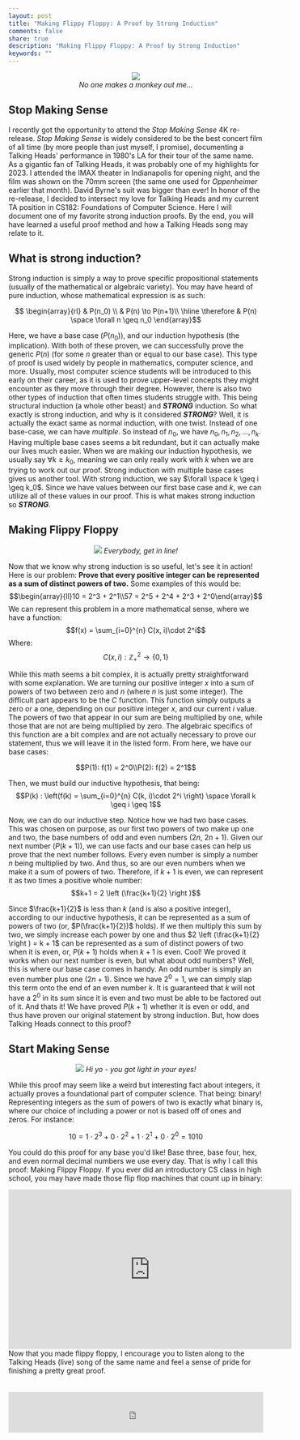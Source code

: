 ```yaml
---
layout: post
title: "Making Flippy Floppy: A Proof by Strong Induction"
comments: false
share: true
description: "Making Flippy Floppy: A Proof by Strong Induction"
keywords: ""
---
```


<p align = "center">
  <img src = "../../assets/images/sms.webp">
  <br>
  <em>No one makes a monkey out me...</em>
</p>

## Stop Making Sense

I recently got the opportunity to attend the _Stop Making Sense_ 4K re-release. _Stop Making Sense_ is widely considered to be the best concert film of all time (by more people than just myself, I promise), documenting a Talking Heads' performance in 1980's LA for their tour of the same name. As a gigantic fan of Talking Heads, it was probably one of my highlights for 2023. I attended the IMAX theater in Indianapolis for opening night, and the film was shown on the 70mm screen (the same one used for _Oppenheimer_ earlier that month). David Byrne's suit was bigger than ever! In honor of the re-release, I decided to intersect my love for Talking Heads and my current TA position in CS182: Foundations of Computer Science. Here I will document one of my favorite strong induction proofs. By the end, you will have learned a useful proof method and how a Talking Heads song may relate to it.

## What is strong induction?

Strong induction is simply a way to prove specific propositional statements (usually of the mathematical or algebraic variety). You may have heard of pure induction, whose mathematical expression is as such:

$$ \begin{array}{rl}
    & P(n_0) \\
    & P(n) \to P(n+1)\\
    \hline
    \therefore & P(n) \space \forall n \geq n_0
  \end{array}$$

Here, we have a base case ($P(n_0)$), and our induction hypothesis (the implication). With both of these proven, we can successfully prove the generic $P(n)$ (for some $n$ greater than or equal to our base case). This type of proof is used widely by people in mathematics, computer science, and more. Usually, most computer science students will be introduced to this early on their career, as it is used to prove upper-level concepts they might encounter as they move through their degree. However, there is also two other types of induction that often times students struggle with. This being structural induction (a whole other beast) and ***STRONG*** induction. So what exactly is strong induction, and why is it considered ***STRONG***? Well, it is actually the exact same as normal induction, with one twist. Instead of one base-case, we can have _multiple_. So instead of $n_0$, we have $n_0, n_1, n_2, ..., n_k$. Having multiple base cases seems a bit redundant, but it can actually make our lives much easier. When we are making our induction hypothesis, we usually say $\forall k \geq k_0$, meaning we can only really work with $k$ when we are trying to work out our proof. Strong induction with multiple base cases gives us another tool. With strong induction, we say $\forall \space k \geq i \geq k_0$. Since we have values between our first base case and $k$, we can utilize all of these values in our proof. This is what makes strong induction so ***STRONG***.

## Making Flippy Floppy

<p align = "center">
  <img src = "../../assets/images/sms-suit.gif">
  <em>Everybody, get in line!</em>
</p>

Now that we know why strong induction is so useful, let's see it in action! Here is our problem: **Prove that every positive integer can be represented as a sum of distinct powers of two.** Some examples of this would be:
$$\begin{array}{ll}10 = 2^3 + 2^1\\57 = 2^5 + 2^4 + 2^3 + 2^0\end{array}$$
We can represent this problem in a more mathematical sense, where we have a function:
$$f(x) = \sum_{i=0}^{n} C(x, i)\cdot 2^i$$
Where:
$$C(x, i): \mathbb{Z}_+^2 \to \{0, 1\}$$

While this math seems a bit complex, it is actually pretty straightforward with some explanation. We are turning our positive integer $x$ into a sum of powers of two between zero and $n$ (where $n$ is just some integer). The difficult part appears to be the $C$ function. This function simply outputs a zero or a one, depending on our positive integer $x$, and our current $i$ value. The powers of two that appear in our sum are being multiplied by one, while those that are not are being multiplied by zero. The algebraic specifics of this function are a bit complex and are not actually necessary to prove our statement, thus we will leave it in the listed form. From here, we have our base cases:

$$P(1): f(1) = 2^0\\P(2): f(2) = 2^1$$

Then, we must build our inductive hypothesis, that being:
$$P(k) : \left(f(k) = \sum_{i=0}^{n} C(k, i)\cdot 2^i \right) \space \forall k \geq i \geq 1$$

Now, we can do our inductive step. Notice how we had two base cases. This was chosen on purpose, as our first two powers of two make up one and two, the base numbers of odd and even numbers ($2n$, $2n + 1$). Given our next number ($P(k+1)$), we can use facts and our base cases can help us prove that the next number follows. Every even number is simply a number $n$ being multiplied by two. And thus, so are our even numbers when we make it a sum of powers of two. Therefore, if $k+1$ is even, we can represent it as two times a positive whole number:
$$k+1 = 2 \left (\frac{k+1}{2} \right )$$

Since $\frac{k+1}{2}$ is less than $k$ (and is also a positive integer), according to our inductive hypothesis, it can be represented as a sum of powers of two (or, $P(\frac{k+1}{2})$ holds). If we then multiply this sum by two, we simply increase each power by one and thus $2 \left (\frac{k+1}{2} \right ) = k + 1$ can be represented as a sum of distinct powers of two when it is even, or, $P(k+1)$ holds when $k+1$ is even. Cool! We proved it works when our next number is even, but what about odd numbers? Well, this is where our base case comes in handy. An odd number is simply an even number plus one ($2n + 1$). Since we have $2^0 = 1$, we can simply slap this term onto the end of an even number $k$. It is guaranteed that $k$ will not have a $2^0$ in its sum since it is even and two must be able to be factored out of it. And thats it! We have proved $P(k+1)$ whether it is even or odd, and thus have proven our original statement by strong induction. But, how does Talking Heads connect to this proof?

## Start Making Sense

<p align = "center">
  <img src = "../../assets/images/sms-lamp.gif">
  <em>Hi yo - you got light in your eyes!</em>
</p>

While this proof may seem like a weird but interesting fact about integers, it actually proves a foundational part of computer science. That being: binary! Representing integers as the sum of powers of two is exactly what binary is, where our choice of including a power or not is based off of ones and zeros. For instance:

$$10 = 1\cdot 2^3 + 0\cdot 2^2 + 1\cdot 2^1 + 0\cdot 2^0 = 1010$$

You could do this proof for any base you'd like! Base three, base four, hex, and even normal decimal numbers we use every day. That is why I call this proof: Making Flippy Floppy. If you ever did an introductory CS class in high school, you may have made those flip flop machines that count up in binary:

<iframe width="560" height="315" src="https://www.youtube.com/embed/v83Uvg_ySK8?si=DVD_UYYIpJxmXg_R" title="YouTube video player" frameborder="0" allow="accelerometer; autoplay; clipboard-write; encrypted-media; gyroscope; picture-in-picture; web-share" allowfullscreen></iframe>
<br>
Now that you made flippy floppy, I encourage you to listen along to the Talking Heads (live) song of the same name and feel a sense of pride for finishing a pretty great proof.

<br>
<br>
<br>

<div style="left: 0; width: 100%; height: 80px; position: relative;"><iframe src="https://open.spotify.com/embed/track/6Wvil8gMMUbozPd33pSrll?utm_source=oembed" style="top: 0; left: 0; width: 100%; height: 100%; position: absolute; border: 0;" allowfullscreen allow="clipboard-write; encrypted-media; fullscreen; picture-in-picture;"></iframe></div>